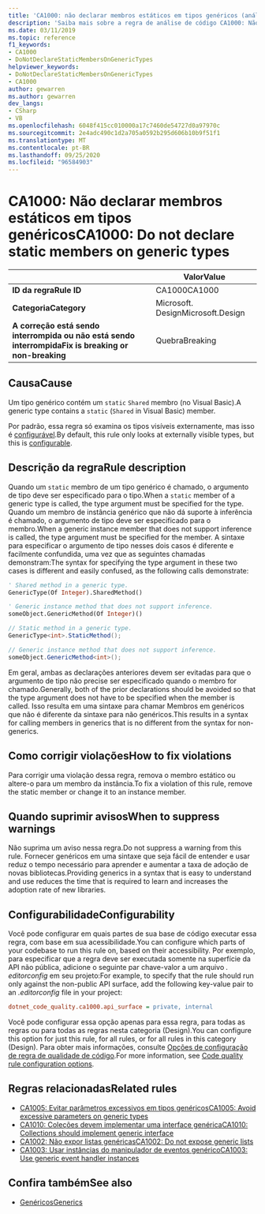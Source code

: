 ```yaml
---
title: 'CA1000: não declarar membros estáticos em tipos genéricos (análise de código)'
description: 'Saiba mais sobre a regra de análise de código CA1000: Não declare membros estáticos em tipos genéricos'
ms.date: 03/11/2019
ms.topic: reference
f1_keywords:
- CA1000
- DoNotDeclareStaticMembersOnGenericTypes
helpviewer_keywords:
- DoNotDeclareStaticMembersOnGenericTypes
- CA1000
author: gewarren
ms.author: gewarren
dev_langs:
- CSharp
- VB
ms.openlocfilehash: 6048f415cc010000a17c7460de54727d0a97970c
ms.sourcegitcommit: 2e4adc490c1d2a705a0592b295d606b10b9f51f1
ms.translationtype: MT
ms.contentlocale: pt-BR
ms.lasthandoff: 09/25/2020
ms.locfileid: "96584903"
---
```

# <a name="ca1000-do-not-declare-static-members-on-generic-types"></a><span data-ttu-id="09331-103">CA1000: Não declarar membros estáticos em tipos genéricos</span><span class="sxs-lookup"><span data-stu-id="09331-103">CA1000: Do not declare static members on generic types</span></span>

| | <span data-ttu-id="09331-104">Valor</span><span class="sxs-lookup"><span data-stu-id="09331-104">Value</span></span> |
|-|-|
| <span data-ttu-id="09331-105">**ID da regra**</span><span class="sxs-lookup"><span data-stu-id="09331-105">**Rule ID**</span></span> |<span data-ttu-id="09331-106">CA1000</span><span class="sxs-lookup"><span data-stu-id="09331-106">CA1000</span></span>|
| <span data-ttu-id="09331-107">**Categoria**</span><span class="sxs-lookup"><span data-stu-id="09331-107">**Category**</span></span> |<span data-ttu-id="09331-108">Microsoft. Design</span><span class="sxs-lookup"><span data-stu-id="09331-108">Microsoft.Design</span></span>|
| <span data-ttu-id="09331-109">**A correção está sendo interrompida ou não está sendo interrompida**</span><span class="sxs-lookup"><span data-stu-id="09331-109">**Fix is breaking or non-breaking**</span></span> |<span data-ttu-id="09331-110">Quebra</span><span class="sxs-lookup"><span data-stu-id="09331-110">Breaking</span></span>|

## <a name="cause"></a><span data-ttu-id="09331-111">Causa</span><span class="sxs-lookup"><span data-stu-id="09331-111">Cause</span></span>

<span data-ttu-id="09331-112">Um tipo genérico contém um `static` `Shared` membro (no Visual Basic).</span><span class="sxs-lookup"><span data-stu-id="09331-112">A generic type contains a `static` (`Shared` in Visual Basic) member.</span></span>

<span data-ttu-id="09331-113">Por padrão, essa regra só examina os tipos visíveis externamente, mas isso é [configurável](#configurability).</span><span class="sxs-lookup"><span data-stu-id="09331-113">By default, this rule only looks at externally visible types, but this is [configurable](#configurability).</span></span>

## <a name="rule-description"></a><span data-ttu-id="09331-114">Descrição da regra</span><span class="sxs-lookup"><span data-stu-id="09331-114">Rule description</span></span>

<span data-ttu-id="09331-115">Quando um `static` membro de um tipo genérico é chamado, o argumento de tipo deve ser especificado para o tipo.</span><span class="sxs-lookup"><span data-stu-id="09331-115">When a `static` member of a generic type is called, the type argument must be specified for the type.</span></span> <span data-ttu-id="09331-116">Quando um membro de instância genérico que não dá suporte à inferência é chamado, o argumento de tipo deve ser especificado para o membro.</span><span class="sxs-lookup"><span data-stu-id="09331-116">When a generic instance member that does not support inference is called, the type argument must be specified for the member.</span></span> <span data-ttu-id="09331-117">A sintaxe para especificar o argumento de tipo nesses dois casos é diferente e facilmente confundida, uma vez que as seguintes chamadas demonstram:</span><span class="sxs-lookup"><span data-stu-id="09331-117">The syntax for specifying the type argument in these two cases is different and easily confused, as the following calls demonstrate:</span></span>

```vb
' Shared method in a generic type.
GenericType(Of Integer).SharedMethod()

' Generic instance method that does not support inference.
someObject.GenericMethod(Of Integer)()
```

```csharp
// Static method in a generic type.
GenericType<int>.StaticMethod();

// Generic instance method that does not support inference.
someObject.GenericMethod<int>();
```

<span data-ttu-id="09331-118">Em geral, ambas as declarações anteriores devem ser evitadas para que o argumento de tipo não precise ser especificado quando o membro for chamado.</span><span class="sxs-lookup"><span data-stu-id="09331-118">Generally, both of the prior declarations should be avoided so that the type argument does not have to be specified when the member is called.</span></span> <span data-ttu-id="09331-119">Isso resulta em uma sintaxe para chamar Membros em genéricos que não é diferente da sintaxe para não genéricos.</span><span class="sxs-lookup"><span data-stu-id="09331-119">This results in a syntax for calling members in generics that is no different from the syntax for non-generics.</span></span>

## <a name="how-to-fix-violations"></a><span data-ttu-id="09331-120">Como corrigir violações</span><span class="sxs-lookup"><span data-stu-id="09331-120">How to fix violations</span></span>

<span data-ttu-id="09331-121">Para corrigir uma violação dessa regra, remova o membro estático ou altere-o para um membro da instância.</span><span class="sxs-lookup"><span data-stu-id="09331-121">To fix a violation of this rule, remove the static member or change it to an instance member.</span></span>

## <a name="when-to-suppress-warnings"></a><span data-ttu-id="09331-122">Quando suprimir avisos</span><span class="sxs-lookup"><span data-stu-id="09331-122">When to suppress warnings</span></span>

<span data-ttu-id="09331-123">Não suprima um aviso nessa regra.</span><span class="sxs-lookup"><span data-stu-id="09331-123">Do not suppress a warning from this rule.</span></span> <span data-ttu-id="09331-124">Fornecer genéricos em uma sintaxe que seja fácil de entender e usar reduz o tempo necessário para aprender e aumentar a taxa de adoção de novas bibliotecas.</span><span class="sxs-lookup"><span data-stu-id="09331-124">Providing generics in a syntax that is easy to understand and use reduces the time that is required to learn and increases the adoption rate of new libraries.</span></span>

## <a name="configurability"></a><span data-ttu-id="09331-125">Configurabilidade</span><span class="sxs-lookup"><span data-stu-id="09331-125">Configurability</span></span>

<span data-ttu-id="09331-126">Você pode configurar em quais partes de sua base de código executar essa regra, com base em sua acessibilidade.</span><span class="sxs-lookup"><span data-stu-id="09331-126">You can configure which parts of your codebase to run this rule on, based on their accessibility.</span></span> <span data-ttu-id="09331-127">Por exemplo, para especificar que a regra deve ser executada somente na superfície da API não pública, adicione o seguinte par chave-valor a um arquivo *. editorconfig* em seu projeto:</span><span class="sxs-lookup"><span data-stu-id="09331-127">For example, to specify that the rule should run only against the non-public API surface, add the following key-value pair to an *.editorconfig* file in your project:</span></span>

```ini
dotnet_code_quality.ca1000.api_surface = private, internal
```

<span data-ttu-id="09331-128">Você pode configurar essa opção apenas para essa regra, para todas as regras ou para todas as regras nesta categoria (Design).</span><span class="sxs-lookup"><span data-stu-id="09331-128">You can configure this option for just this rule, for all rules, or for all rules in this category (Design).</span></span> <span data-ttu-id="09331-129">Para obter mais informações, consulte [Opções de configuração de regra de qualidade de código](../code-quality-rule-options.md).</span><span class="sxs-lookup"><span data-stu-id="09331-129">For more information, see [Code quality rule configuration options](../code-quality-rule-options.md).</span></span>

## <a name="related-rules"></a><span data-ttu-id="09331-130">Regras relacionadas</span><span class="sxs-lookup"><span data-stu-id="09331-130">Related rules</span></span>

- [<span data-ttu-id="09331-131">CA1005: Evitar parâmetros excessivos em tipos genéricos</span><span class="sxs-lookup"><span data-stu-id="09331-131">CA1005: Avoid excessive parameters on generic types</span></span>](ca1005.md)
- [<span data-ttu-id="09331-132">CA1010: Coleções devem implementar uma interface genérica</span><span class="sxs-lookup"><span data-stu-id="09331-132">CA1010: Collections should implement generic interface</span></span>](ca1010.md)
- [<span data-ttu-id="09331-133">CA1002: Não expor listas genéricas</span><span class="sxs-lookup"><span data-stu-id="09331-133">CA1002: Do not expose generic lists</span></span>](ca1002.md)
- [<span data-ttu-id="09331-134">CA1003: Usar instâncias do manipulador de eventos genérico</span><span class="sxs-lookup"><span data-stu-id="09331-134">CA1003: Use generic event handler instances</span></span>](ca1003.md)

## <a name="see-also"></a><span data-ttu-id="09331-135">Confira também</span><span class="sxs-lookup"><span data-stu-id="09331-135">See also</span></span>

- [<span data-ttu-id="09331-136">Genéricos</span><span class="sxs-lookup"><span data-stu-id="09331-136">Generics</span></span>](../../../csharp/programming-guide/generics/index.md)
